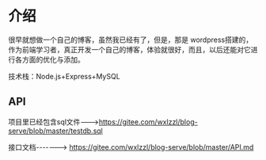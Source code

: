 # 介绍

很早就想做一个自己的博客，虽然我已经有了，但是，那是 wordpress搭建的，作为前端学习者，真正开发一个自己的博客，体验就很好，而且，以后还能对它进行各方面的优化与添加。

技术栈：Node.js+Express+MySQL

## API

项目里已经包含sql文件--->https://gitee.com/wxlzzl/blog-serve/blob/master/testdb.sql

接口文档-------> https://gitee.com/wxlzzl/blog-serve/blob/master/API.md